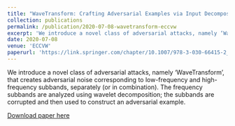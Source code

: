 ```yaml
---
title: "WaveTransform: Crafting Adversarial Examples via Input Decomposition"
collection: publications
permalink: /publication/2020-07-08-wavetransform-eccvw
excerpt: 'We introduce a novel class of adversarial attacks, namely ‘WaveTransform’, that creates adversarial noise corresponding to low-frequency and high-frequency subbands, separately (or in combination).'
date: 2020-07-08
venue: 'ECCVW'
paperurl: 'https://link.springer.com/chapter/10.1007/978-3-030-66415-2_10'
---
```

We introduce a novel class of adversarial attacks, namely ‘WaveTransform’, that creates adversarial noise corresponding to low-frequency and high-frequency subbands, separately (or in combination). The frequency subbands are analyzed using wavelet decomposition; the subbands are corrupted and then used to construct an adversarial example.

[Download paper here](https://link.springer.com/chapter/10.1007/978-3-030-66415-2_10)

<!-- Recommended citation: Your Name, You. (2010). "Paper Title Number 2." <i>Journal 1</i>. 1(2). -->

